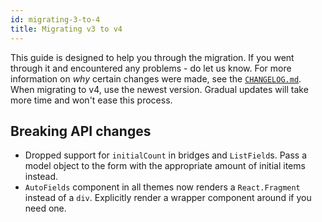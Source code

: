 ```yaml
---
id: migrating-3-to-4
title: Migrating v3 to v4
---
```


This guide is designed to help you through the migration. If you went through it and encountered any problems - do let us know. For more information on _why_ certain changes were made, see the [`CHANGELOG.md`](https://github.com/vazco/uniforms/blob/master/CHANGELOG.md). When migrating to v4, use the newest version. Gradual updates will take more time and won't ease this process.

## Breaking API changes

- Dropped support for `initialCount` in bridges and `ListField`s. Pass a model object to the form with the appropriate amount of initial items instead.
- `AutoFields` component in all themes now renders a `React.Fragment` instead of a `div`. Explicitly render a wrapper component around if you need one.
